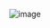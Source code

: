 ​![image](https://github.com/Jiyarathore/Leetcode/assets/96529109/845e1df8-f01f-4f42-8f7b-bbf19b2d29a2)
